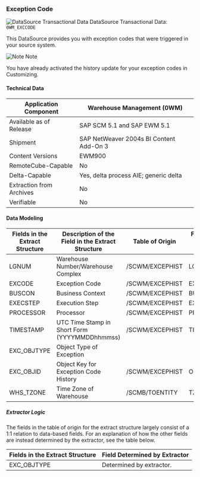 ### Exception Code

![DataSource Transactional Data](https://help.sap.com/doc/saphelp_ewm94/9.4/en-US/graphics/BICObjDataSourceTransactionalData.gif) DataSource Transactional Data: `0WM_EXCCODE`

 This DataSource provides you with exception codes that were triggered in your source system.

![Note](https://help.sap.com/doc/saphelp_ewm94/9.4/en-US/graphics/note.gif) Note

You have already activated the history update for your exception codes in Customizing.

#### Technical Data

| Application Component    | Warehouse Management (0WM)              |
| ------------------------ | --------------------------------------- |
| Available as of Release  | SAP SCM 5.1 and SAP EWM 5.1             |
| Shipment                 | SAP NetWeaver 2004s BI Content Add-On 3 |
| Content Versions         | EWM900                                  |
| RemoteCube-Capable       | No                                      |
| Delta-Capable            | Yes, delta process AIE; generic delta   |
| Extraction from Archives | No                                      |
| Verifiable               | No                                      |

#### Data Modeling

| Fields in the Extract Structure | Description of the Field in the Extract Structure | Table of Origin | Field in the Table of Origin |
| ------------------------------- | ------------------------------------------------- | --------------- | ---------------------------- |
| LGNUM                           | Warehouse Number/Warehouse Complex                | /SCWM/EXCEPHIST | LGNUM                        |
| EXCODE                          | Exception Code                                    | /SCWM/EXCEPHIST | EXCODE                       |
| BUSCON                          | Business Context                                  | /SCWM/EXCEPHIST | BUSCON                       |
| EXECSTEP                        | Execution Step                                    | /SCWM/EXCEPHIST | EXECSTEP                     |
| PROCESSOR                       | Processor                                         | /SCWM/EXCEPHIST | PROCESSOR                    |
| TIMESTAMP                       | UTC Time Stamp in Short Form (YYYYMMDDhhmmss)     | /SCWM/EXCEPHIST | TIMESTAMP                    |
| EXC_OBJTYPE                     | Object Type of Exception                          |                 |                              |
| EXC_OBJID                       | Object Key for Exception Code History             | /SCWM/EXCEPHIST | OBJID                        |
| WHS_TZONE                       | Time Zone of Warehouse                            | /SCMB/TOENTITY  | TZONE                        |

##### Extractor Logic

The fields in the table of origin for the extract structure largely consist of a 1:1 relation to data-based fields. For an explanation of how the other fields are instead determined by the extractor, see the table below.

| Fields in the Extract Structure | Field Determined by Extractor |
| ------------------------------- | ----------------------------- |
| EXC_OBJTYPE                     | Determined by extractor.      |